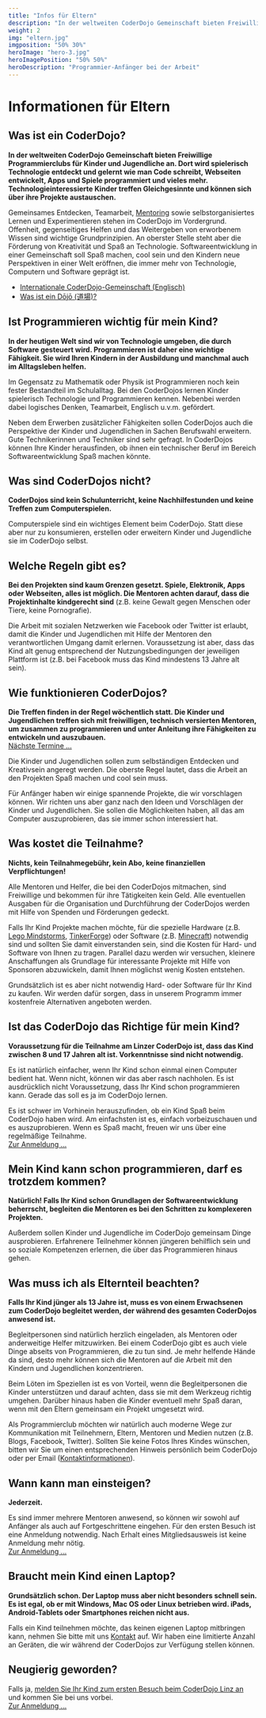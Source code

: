 ```yaml
---
title: "Infos für Eltern"
description: "In der weltweiten CoderDojo Gemeinschaft bieten Freiwillige Programmierclubs für Kinder und Jugendliche an. Dort wird spielerisch Technologie entdeckt."
weight: 2
img: "eltern.jpg"
imgposition: "50% 30%"
heroImage: "hero-3.jpg"
heroImagePosition: "50% 50%" 
heroDescription: "Programmier-Anfänger bei der Arbeit"
---
```


# Informationen für Eltern #

## Was ist ein CoderDojo? ##

**In der weltweiten CoderDojo Gemeinschaft bieten Freiwillige Programmierclubs für Kinder und Jugendliche an. Dort wird spielerisch Technologie entdeckt und gelernt wie man Code schreibt, Webseiten entwickelt, Apps und Spiele programmiert und vieles mehr. Technologieinteressierte Kinder treffen Gleichgesinnte und können sich über ihre Projekte austauschen.**

Gemeinsames Entdecken, Teamarbeit, [Mentoring](http://de.wikipedia.org/wiki/Mentoring "Mentoring auf Wikipedia") sowie selbstorganisiertes Lernen und Experimentieren stehen im CoderDojo im Vordergrund. Offenheit, gegenseitiges Helfen und das Weitergeben von erworbenem Wissen sind wichtige Grundprinzipien. An oberster Stelle steht aber die Förderung von Kreativität und Spaß an Technologie. Softwareentwicklung in einer Gemeinschaft soll Spaß machen, cool sein und den Kindern neue Perspektiven in einer Welt eröffnen, die immer mehr von Technologie, Computern und Software geprägt ist.

* [Internationale CoderDojo-Gemeinschaft (Englisch)](http://www.coderdojo.com "Internationale CoderDojo Webseite")
* [Was ist ein Dōjō (道場)?](http://de.wikipedia.org/wiki/D%C5%8Dj%C5%8D "Dojo auf Wikipedia")


## Ist Programmieren wichtig für mein Kind? ##

**In der heutigen Welt sind wir von Technologie umgeben, die durch Software gesteuert wird. Programmieren ist daher eine wichtige Fähigkeit. Sie wird Ihren Kindern in der Ausbildung und manchmal auch im Alltagsleben helfen.**

Im Gegensatz zu Mathematik oder Physik ist Programmieren noch kein fester Bestandteil im Schulalltag. Bei den CoderDojos lernen Kinder spielerisch Technologie und Programmieren kennen. Nebenbei werden dabei logisches Denken, Teamarbeit, Englisch u.v.m. gefördert.

Neben dem Erwerben zusätzlicher Fähigkeiten sollen CoderDojos auch die Perspektive der Kinder und Jugendlichen in Sachen Berufswahl erweitern. Gute Technikerinnen und Techniker sind sehr gefragt. In CoderDojos können Ihre Kinder herausfinden, ob ihnen ein technischer Beruf im Bereich Softwareentwicklung Spaß machen könnte.


## Was sind CoderDojos nicht? ##

**CoderDojos sind kein Schulunterricht, keine Nachhilfestunden und keine Treffen zum Computerspielen.**

Computerspiele sind ein wichtiges Element beim CoderDojo. Statt diese aber nur zu konsumieren, erstellen oder erweitern Kinder und Jugendliche sie im CoderDojo selbst.


## Welche Regeln gibt es? ##

**Bei den Projekten sind kaum Grenzen gesetzt. Spiele, Elektronik, Apps oder Webseiten, alles ist möglich. Die Mentoren achten darauf, dass die Projektinhalte kindgerecht sind** (z.B. keine Gewalt gegen Menschen oder Tiere, keine Pornografie).

Die Arbeit mit sozialen Netzwerken wie Facebook oder Twitter ist erlaubt, damit die Kinder und Jugendlichen mit Hilfe der Mentoren den verantwortlichen Umgang damit erlernen. Voraussetzung ist aber, dass das Kind alt genug entsprechend der Nutzungsbedingungen der jeweiligen Plattform ist (z.B. bei Facebook muss das Kind mindestens 13 Jahre alt sein). 


## Wie funktionieren CoderDojos? ##

**Die Treffen finden in der Regel wöchentlich statt. Die Kinder und Jugendlichen treffen sich mit freiwilligen, technisch versierten Mentoren, um zusammen zu programmieren und unter Anleitung ihre Fähigkeiten zu entwickeln und auszubauen.**<br/>
<a class="btn btn-material-light-blue-700" href="/termine.html">Nächste Termine&nbsp;...</a>

Die Kinder und Jugendlichen sollen zum selbständigen Entdecken und Kreativsein angeregt werden. Die oberste Regel lautet, dass die Arbeit an den Projekten Spaß machen und cool sein muss.

Für Anfänger haben wir einige spannende Projekte, die wir vorschlagen können. Wir richten uns aber ganz nach den Ideen und Vorschlägen der Kinder und Jugendlichen. Sie sollen die Möglichkeiten haben, all das am Computer auszuprobieren, das sie immer schon interessiert hat.


## Was kostet die Teilnahme? ##

**Nichts, kein Teilnahmegebühr, kein Abo, keine finanziellen Verpflichtungen!**

Alle Mentoren und Helfer, die bei den CoderDojos mitmachen, sind Freiwillige und bekommen für ihre Tätigkeiten kein Geld. Alle eventuellen Ausgaben für die Organisation und Durchführung der CoderDojos werden mit Hilfe von Spenden und Förderungen gedeckt.

Falls Ihr Kind Projekte machen möchte, für die spezielle Hardware (z.B. [Lego Mindstorms](http://mindstorms.lego.com/ "Homepage von Lego Mindstorms"), [TinkerForge](http://www.tinkerforge.com/de/ "Homepage von TinkerForge")) oder Software (z.B. [Minecraft](https://minecraft.net/ "Homagepage von Minecraft")) notwendig sind und sollten Sie damit einverstanden sein, sind die Kosten für Hard- und Software von Ihnen zu tragen. Parallel dazu werden wir versuchen, kleinere Anschaffungen als Grundlage für interessante Projekte mit Hilfe von Sponsoren abzuwickeln, damit Ihnen möglichst wenig Kosten entstehen.

Grundsätzlich ist es aber nicht notwendig Hard- oder Software für Ihr Kind zu kaufen. Wir werden dafür sorgen, dass in unserem Programm immer kostenfreie Alternativen angeboten werden.


## Ist das CoderDojo das Richtige für mein Kind? ##

**Voraussetzung für die Teilnahme am Linzer CoderDojo ist, dass das Kind zwischen 8 und 17 Jahren alt ist. Vorkenntnisse sind nicht notwendig.**

Es ist natürlich einfacher, wenn Ihr Kind schon einmal einen Computer bedient hat. Wenn nicht, können wir das aber rasch nachholen. Es ist ausdrücklich nicht Voraussetzung, dass Ihr Kind schon programmieren kann. Gerade das soll es ja im CoderDojo lernen.

Es ist schwer im Vorhinein herauszufinden, ob ein Kind Spaß beim CoderDojo haben wird. Am einfachsten ist es, einfach vorbeizuschauen und es auszuprobieren. Wenn es Spaß macht, freuen wir uns über eine regelmäßige Teilnahme.<br/>
<a class="btn btn-material-light-blue-700" href="/anmeldung.html">Zur Anmeldung&nbsp;...</a>


## Mein Kind kann schon programmieren, darf es trotzdem kommen? ##

**Natürlich! Falls Ihr Kind schon Grundlagen der Softwareentwicklung beherrscht, begleiten die Mentoren es bei den Schritten zu komplexeren Projekten.**

Außerdem sollen Kinder und Jugendliche im CoderDojo gemeinsam Dinge ausprobieren. Erfahrenere Teilnehmer können jüngeren behilflich sein und so soziale Kompetenzen erlernen, die über das Programmieren hinaus gehen.  


## Was muss ich als Elternteil beachten? ##

**Falls Ihr Kind jünger als 13 Jahre ist, muss es von einem Erwachsenen zum CoderDojo begleitet werden, der während des gesamten CoderDojos anwesend ist.**

Begleitpersonen sind natürlich herzlich eingeladen, als Mentoren oder anderweitige Helfer mitzuwirken. Bei einem CoderDojo gibt es auch viele Dinge abseits von Programmieren, die zu tun sind. Je mehr helfende Hände da sind, desto mehr können sich die Mentoren auf die Arbeit mit den Kindern und Jugendlichen konzentrieren.

Beim Löten im Speziellen ist es von Vorteil, wenn die Begleitpersonen die Kinder unterstützen und darauf achten, dass sie mit dem Werkzeug richtig umgehen. Darüber hinaus haben die Kinder eventuell mehr Spaß daran, wenn mit den Eltern gemeinsam ein Projekt umgesetzt wird.

Als Programmierclub möchten wir natürlich auch moderne Wege zur Kommunikation mit Teilnehmern, Eltern, Mentoren und Medien nutzen (z.B. Blogs, Facebook, Twitter). Sollten Sie keine Fotos Ihres Kindes wünschen, bitten wir Sie um einen entsprechenden Hinweis persönlich beim CoderDojo oder per Email ([Kontaktinformationen](http://coderdojo-linz.github.io/kontakt.html)). 


## Wann kann man einsteigen? ##

**Jederzeit.**

Es sind immer mehrere Mentoren anwesend, so können wir sowohl auf Anfänger als auch auf Fortgeschrittene eingehen. Für den ersten Besuch ist eine Anmeldung notwendig. Nach Erhalt eines Mitgliedsausweis ist keine Anmeldung mehr nötig.<br/>
<a class="btn btn-material-light-blue-700" href="/anmeldung.html">Zur Anmeldung&nbsp;...</a>


## <a name="Laptop" />Braucht mein Kind einen Laptop? ##

**Grundsätzlich schon. Der Laptop muss aber nicht besonders schnell sein. Es ist egal, ob er mit Windows, Mac OS oder Linux betrieben wird. iPads, Android-Tablets oder Smartphones reichen nicht aus.**

Falls ein Kind teilnehmen möchte, das keinen eigenen Laptop mitbringen kann, nehmen Sie bitte mit uns [Kontakt](http://coderdojo-linz.github.io/kontakt.html) auf. Wir haben eine limitierte Anzahl an Geräten, die wir während der CoderDojos zur Verfügung stellen können.


## Neugierig geworden?

Falls ja, [melden Sie Ihr Kind zum ersten Besuch beim CoderDojo Linz an](/anmeldung.html) und kommen Sie bei uns vorbei.<br/>
<a class="btn btn-material-light-blue-700" href="/anmeldung.html">Zur Anmeldung&nbsp;...</a>
